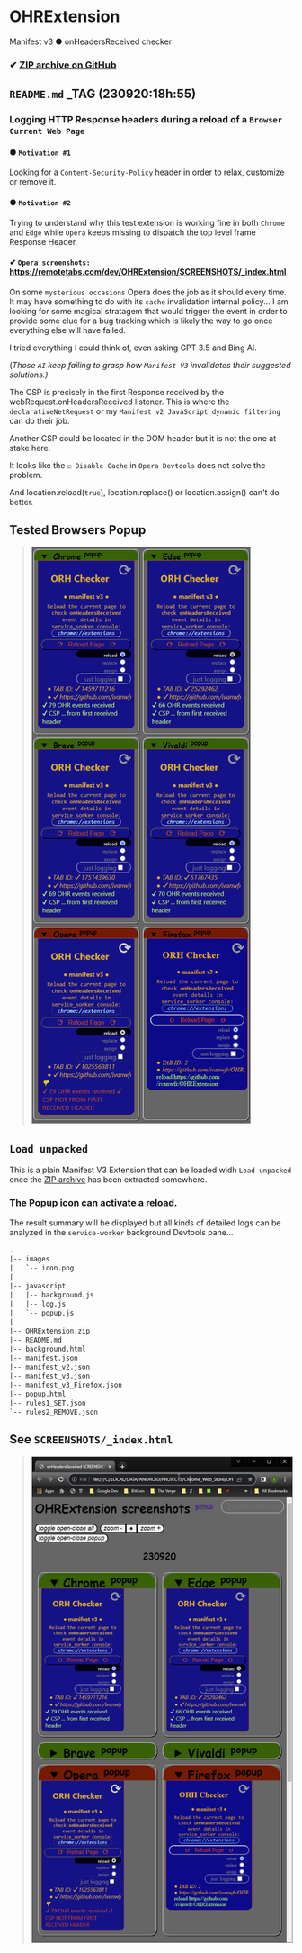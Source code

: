 # OHRExtension
 Manifest v3 ● onHeadersReceived checker

### ✔ [ZIP archive on GitHub](../../archive/master.zip)

## `README.md` _TAG (230920:18h:55)

### Logging HTTP Response headers during a reload of a `Browser Current Web Page`

#### ● `Motivation #1`
Looking for a `Content-Security-Policy` header in order to relax, customize or remove it.

#### ● `Motivation #2`
Trying to understand why this test extension is working fine in both `Chrome` and `Edge`
while `Opera` keeps missing to dispatch the top level frame Response Header.

#### ✔ `Opera screenshots:` https://remotetabs.com/dev/OHRExtension/SCREENSHOTS/_index.html

On some `mysterious occasions` Opera does the job as it should every time.
It may have something to do with its `cache` invalidation internal policy...
I am looking for some magical stratagem that would trigger the event
in order to provide some clue for a bug tracking which is likely the way to go once
everything else will have failed.

I tried everything I could think of, even asking GPT 3.5 and Bing AI.

(*Those `AI` keep failing to grasp how `Manifest V3` invalidates their suggested solutions.)*

The CSP is precisely in the first Response received by the webRequest.onHeadersReceived listener.
This is where the `declarativeNetRequest` or my `Manifest v2 JavaScript dynamic filtering`
can do their job.

Another CSP could be located in the DOM header but it is not the one at stake here.

It looks like the `☑ Disable Cache` in `Opera Devtools`  does not solve the problem.

And location.reload(`true`), location.replace() or location.assign() can't do better.

<!-- BROWSERS_popup {{{-->

## Tested Browsers Popup

> ![Browsers Popup](/SCREENSHOTS/BROWSERS_popup.png)

<!--}}}-->

## `Load unpacked`

This is a plain Manifest V3 Extension that can be loaded widh `Load unpacked` once the
[ZIP archive](../../archive/master.zip) has been extracted somewhere.

### The Popup icon can activate a reload.

The result summary will be displayed but all kinds of detailed logs can be analyzed
in the `service-worker` background Devtools pane...

<!--
}!!tree --dirsfirst    | sed -e 's/^/    /'
-->
    .
    |-- images
    |   `-- icon.png
    |
    |-- javascript
    |   |-- background.js
    |   |-- log.js
    |   `-- popup.js
    |
    |-- OHRExtension.zip
    |-- README.md
    |-- background.html
    |-- manifest.json
    |-- manifest_v2.json
    |-- manifest_v3.json
    |-- manifest_v3_Firefox.json
    |-- popup.html
    |-- rules1_SET.json
    `-- rules2_REMOVE.json
    

<!-- SCREENSHOTS {{{-->

## See `SCREENSHOTS/_index.html`

> ![SCREENSHOTS](/SCREENSHOTS/_index.png)

<!--}}}-->
    
```
